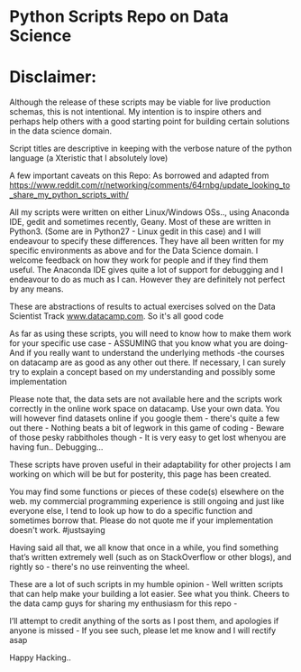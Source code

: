 # Python Scripts Repo on Data Science

# Disclaimer:
Although the release of these scripts may be viable for live production schemas, this is not intentional. My intention is to inspire others and perhaps help others with a good starting point for building certain solutions in the data science domain.

Script titles are descriptive in keeping with the verbose nature of the python language (a Xteristic that I absolutely love)

A few important caveats on this Repo: 
As borrowed and adapted from https://www.reddit.com/r/networking/comments/64rnbg/update_looking_to_share_my_python_scripts_with/

All my scripts were written on either Linux/Windows OSs.., using Anaconda IDE, gedit and sometimes recently, Geany. Most of these are written in
Python3. (Some are in Python27 - Linux gedit in this case) and I will endeavour to specify these differences.
They have all been written for my specific environments as above and for the Data Science domain.
I welcome feedback on how they work for people and if they find them useful.
The Anaconda IDE gives quite a lot of support for debugging and I endeavour to do as much as I can.
However they are definitely not perfect by any means.

These are abstractions of results to actual exercises solved on the Data Scientist Track www.datacamp.com. So it's all good code

As far as using these scripts, you will need to know how to make them work for your specific use case - ASSUMING that you know what you are doing-
And if you really want to understand the underlying methods -the courses on datacamp are as good as any other out there.
If necessary, I can surely try to explain a concept based on my understanding and possibly some implementation


Please note that, the data sets are not available here and the scripts work correctly in the online work space on datacamp. Use your own data. You will however find datasets online if you google them - there's quite a few out there - Nothing beats a bit of legwork in this game of coding - Beware of those pesky rabbitholes though - It is very easy to get lost whenyou are having fun.. Debugging...

These scripts have proven useful in their adaptability for other projects I am working on which will be but for posterity, this page has been created.

You may find some functions or pieces of these code(s) elsewhere on the web. my commercial programming
experience is still ongoing and just like everyone else, I tend to look up how to do a specific function and sometimes borrow that.
Please do not quote me if your implementation doesn't work. #justsaying

Having said all that, we all know that once in a while, you find something that’s written extremely well (such as on StackOverflow or other blogs), and rightly so - there's no use reinventing the wheel.

These are a lot of such scripts in my humble opinion - Well written scripts that can help make your building a lot easier. See what you think. Cheers to the data camp guys for sharing my enthusiasm for this repo -

I’ll attempt to credit anything of the sorts as I post them, and apologies if anyone is missed - If you see such, please let me know and I will rectify asap

Happy Hacking..

